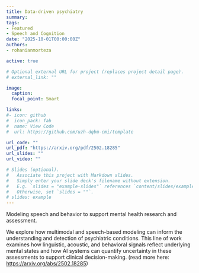 ```yaml
---
title: Data-driven psychiatry
summary: 
tags:
- Featured
- Speech and Cognition
date: "2025-10-01T00:00:00Z"
authors:
- rohanianmorteza

active: true

# Optional external URL for project (replaces project detail page).
# external_link: ""

image:
  caption: 
  focal_point: Smart

links:
#- icon: github
#  icon_pack: fab
#  name: View Code
#  url: https://github.com/uzh-dqbm-cmi/template

url_code: ""
url_pdf: "https://arxiv.org/pdf/2502.18285"
url_slides: ""
url_video: ""

# Slides (optional).
#   Associate this project with Markdown slides.
#   Simply enter your slide deck's filename without extension.
#   E.g. `slides = "example-slides"` references `content/slides/example-slides.md`.
#   Otherwise, set `slides = ""`.
# slides: example
---
```


Modeling speech and behavior to support mental health research and assessment.

We explore how multimodal and speech-based modeling can inform the understanding and detection of psychiatric conditions. This line of work examines how linguistic, acoustic, and behavioral signals reflect underlying mental states and how AI systems can quantify uncertainty in these assessments to support clinical decision-making. (read more here: https://arxiv.org/abs/2502.18285)
